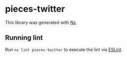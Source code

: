 # pieces-twitter

This library was generated with [Nx](https://nx.dev).

## Running lint

Run `nx lint pieces-twitter` to execute the lint via [ESLint](https://eslint.org/).
